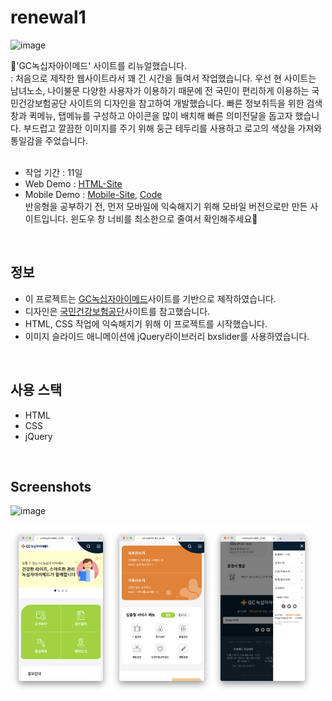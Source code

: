 # renewal1
![image](https://github.com/SeoeunCho/renewal1/blob/gh-pages/img/screenshot/gcimed_web01.png?raw=true)<br>

💉'GC녹십자아이메드' 사이트를 리뉴얼했습니다.<br>
: 처음으로 제작한 웹사이트라서 꽤 긴 시간을 들여서 작업했습니다. 우선 현 사이트는 남녀노소, 나이불문 다양한 사용자가 이용하기 때문에 전 국민이 편리하게 이용하는 국민건강보험공단 사이트의 디자인을 참고하여 개발했습니다.
빠른 정보취득을 위한 검색창과 퀵메뉴, 탭메뉴를 구성하고 아이콘을 많이 배치해 빠른 의미전달을 돕고자 했습니다. 부드럽고 깔끔한 이미지를 주기 위해 둥근 테두리를 사용하고 로고의 색상을 가져와 통일감을 주었습니다.<br>
<br>

- 작업 기간 : 11일
- Web Demo : [HTML-Site](https://seoeuncho.github.io/renewal1/index.html)
- Mobile Demo : [Mobile-Site](https://seoeuncho.github.io/renewal1_mobile/), [Code](https://github.com/SeoeunCho/renewal1_mobile)
  <br>반응형을 공부하기 전, 먼저 모바일에 익숙해지기 위해 모바일 버전으로만 만든 사이트입니다. 윈도우 창 너비를 최소한으로 줄여서 확인해주세요🙏
<br>


## 정보
- 이 프로젝트는 [GC녹십자아이메드](https://www.gcimed.com/main)사이트를 기반으로 제작하였습니다.
- 디자인은 [국민건강보험공단](https://www.nhis.or.kr/nhis/index.do)사이트를 참고했습니다.
- HTML, CSS 작업에 익숙해지기 위해 이 프로젝트를 시작했습니다.
- 이미지 슬라이드 애니메이션에 jQuery라이브러리 bxslider를 사용하였습니다.
<br>


## 사용 스택
- HTML
- CSS
- jQuery
<br>


## Screenshots
![image](https://github.com/SeoeunCho/renewal1/blob/gh-pages/img/screenshot/gcimed_web02.png?raw=true)
<div style="display: flex;">
  <img src="https://raw.githubusercontent.com/SeoeunCho/renewal1_mobile/gh-pages/img/screenshot/gcimed_mobile01.png" alt="image" width="32%" height="auto">
  <img src="https://raw.githubusercontent.com/SeoeunCho/renewal1_mobile/gh-pages/img/screenshot/gcimed_mobile02.png" alt="image" width="32%" height="auto">
  <img src="https://raw.githubusercontent.com/SeoeunCho/renewal1_mobile/gh-pages/img/screenshot/gcimed_mobile03.png" alt="image" width="32%" height="auto">
</div>
